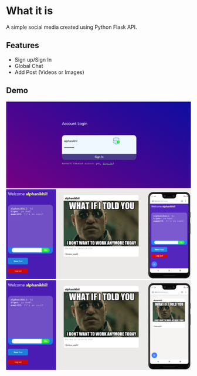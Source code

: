 # What it is

A simple social media created using Python Flask API.

## Features

- Sign up/Sign In
- Global Chat
- Add Post (Videos or Images)

## Demo

![Sign Up UI](demo/demo1.png)
![Sign Up UI](demo/demo2.png)
![Sign Up UI](demo/demo3.png)
